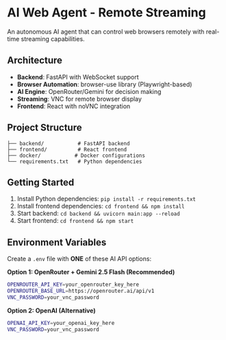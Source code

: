 # AI Web Agent - Remote Streaming

An autonomous AI agent that can control web browsers remotely with real-time streaming capabilities.

## Architecture

- **Backend**: FastAPI with WebSocket support
- **Browser Automation**: browser-use library (Playwright-based)
- **AI Engine**: OpenRouter/Gemini for decision making
- **Streaming**: VNC for remote browser display
- **Frontend**: React with noVNC integration

## Project Structure

```
├── backend/           # FastAPI backend
├── frontend/          # React frontend
├── docker/           # Docker configurations
└── requirements.txt   # Python dependencies
```

## Getting Started

1. Install Python dependencies: `pip install -r requirements.txt`
2. Install frontend dependencies: `cd frontend && npm install`
3. Start backend: `cd backend && uvicorn main:app --reload`
4. Start frontend: `cd frontend && npm start`

## Environment Variables

Create a `.env` file with **ONE** of these AI API options:

**Option 1: OpenRouter + Gemini 2.5 Flash (Recommended)**
```bash
OPENROUTER_API_KEY=your_openrouter_key_here
OPENROUTER_BASE_URL=https://openrouter.ai/api/v1
VNC_PASSWORD=your_vnc_password
```

**Option 2: OpenAI (Alternative)**
```bash
OPENAI_API_KEY=your_openai_key_here
VNC_PASSWORD=your_vnc_password
```